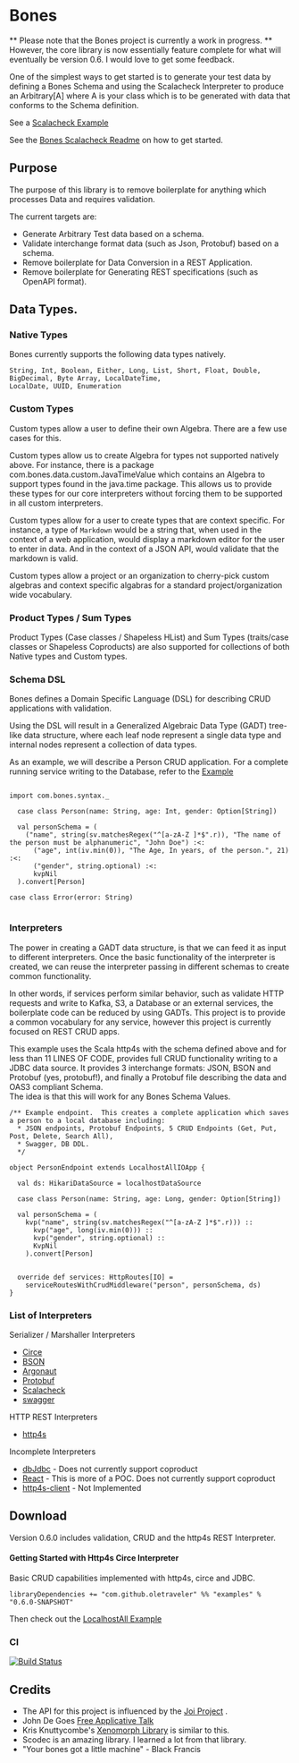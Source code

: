 # Bones

** Please note that the Bones project is currently a work in progress. **
However, the core library is now essentially feature complete for what will eventually be 
version 0.6.  I would love to get some feedback.

One of the simplest ways to get started is to generate your test data
by defining a Bones Schema and using the Scalacheck Interpreter to produce an
Arbitrary[A] where A is your class which is to be generated with data that conforms to the 
Schema definition.

See a [Scalacheck Example](https://github.com/scala-bones/bones/blob/master/test-interpreters/scalacheck/src/test/scala/com/bones/scalacheck/ScalacheckExample.scala)

See the [Bones Scalacheck Readme](http://github.com/scala-bones/bones//tree/master/test-interpreters/scalacheck) on how to get started.


## Purpose

The purpose of this library is to remove boilerplate for anything which processes Data and requires validation.
 
The current targets are:
 * Generate Arbitrary Test data based on a schema.
 * Validate interchange format data (such as Json, Protobuf) based on a schema.
 * Remove boilerplate for Data Conversion in a REST Application.
 * Remove boilerplate for Generating REST specifications (such as OpenAPI format). 
 
 
## Data Types.

### Native Types

Bones currently supports the following data types natively.

```
String, Int, Boolean, Either, Long, List, Short, Float, Double, BigDecimal, Byte Array, LocalDateTime,
LocalDate, UUID, Enumeration
```

### Custom Types
Custom types allow a user to define their own Algebra.  There are a few use cases for this.

Custom types allow us to create Algebra for types not supported natively above.  For instance, there is a
package com.bones.data.custom.JavaTimeValue which contains an Algebra to support types found
in the java.time package.  This allows us to provide these types for our core interpreters without
forcing them to be supported in all custom interpreters.

Custom types allow for a user to create types that are context specific.  For instance, a
type of `Markdown` would be a string that, when used in the context of a web application, would display a
markdown editor for the user to enter in data.  And in the context of a JSON API, would validate that the
markdown is valid.

Custom types allow a project or an organization to cherry-pick custom algebras and context specific algabras
for a standard project/organization wide vocabulary.

### Product Types / Sum Types
Product Types (Case classes / Shapeless HList) and Sum Types (traits/case classes or 
Shapeless Coproducts) are also supported for collections of both Native types and Custom types.


  

### Schema DSL
Bones defines a Domain Specific Language (DSL) for describing CRUD applications with validation.

Using the DSL will result in a Generalized Algebraic Data Type (GADT) tree-like data structure,
where each leaf node represent a single data type and internal nodes represent a collection of data types. 
 
As an example, we will describe a Person CRUD application.  For a complete running service writing to the Database,
refer to the [Example](https://github.com/scala-bones/bones/blob/master/examples/http4s-examples/src/main/scala/com/bones/PersonEndpoint.scala
)

```$scala

import com.bones.syntax._

  case class Person(name: String, age: Int, gender: Option[String])

  val personSchema = (
    ("name", string(sv.matchesRegex("^[a-zA-Z ]*$".r)), "The name of the person must be alphanumeric", "John Doe") :<:
      ("age", int(iv.min(0)), "The Age, In years, of the person.", 21) :<:
      ("gender", string.optional) :<:
      kvpNil
  ).convert[Person]

case class Error(error: String)
  
```


### Interpreters

The power in creating a GADT data structure, is that we can feed it as input to different interpreters.
Once the basic functionality of the interpreter is created, we can reuse the interpreter passing in different schemas
to create common functionality.

In other words, if services perform similar behavior, 
such as validate HTTP requests and write to Kafka, S3, a Database or an external services, the boilerplate code can be reduced by using GADTs.
This project is to provide a common vocabulary for any service, however this project is currently focused on 
REST CRUD apps.
 
This example uses the Scala http4s with the schema defined above and for less than 11 LINES OF CODE, provides full CRUD functionality writing to 
a JDBC data source.  It provides 3 interchange formats: JSON, BSON and Protobuf (yes, protobuf!), 
and finally a Protobuf file describing the data and OAS3 compliant Schema.  
The idea is that this will work for any Bones Schema Values.


```$scala
/** Example endpoint.  This creates a complete application which saves a person to a local database including:
  * JSON endpoints, Protobuf Endpoints, 5 CRUD Endpoints (Get, Put, Post, Delete, Search All),
  * Swagger, DB DDL.
  */

object PersonEndpoint extends LocalhostAllIOApp {

  val ds: HikariDataSource = localhostDataSource

  case class Person(name: String, age: Long, gender: Option[String])

  val personSchema = (
    kvp("name", string(sv.matchesRegex("^[a-zA-Z ]*$".r))) ::
      kvp("age", long(iv.min(0))) ::
      kvp("gender", string.optional) ::
      KvpNil
    ).convert[Person]


  override def services: HttpRoutes[IO] =
    serviceRoutesWithCrudMiddleware("person", personSchema, ds)
}
```

### List of Interpreters

Serializer / Marshaller Interpreters
* [Circe](interchange-format-interpreters/circe/README.md)
* [BSON](interchange-format-interpreters/bson/README.md)
* [Argonaut](interchange-format-interpreters/argonaut/README.md)
* [Protobuf](interchange-format-interpreters/protobuf/README.md)
* [Scalacheck](test-interpreters/scalacheck/README.md)
* [swagger](interchange-format-interpreters/swagger-oas3/README.md)

HTTP REST Interpreters
* [http4s](rest-interpreters/http4s-interpreter/README.md)

Incomplete Interpreters
* [dbJdbc](db-interpreters/jdbc/README.md) - Does not currently support coproduct
* [React](client-interpreters/react/README.md) - This is more of a POC.  Does not currently support coproduct
* [http4s-client](client-interpreters/http4s-client/README.md) - Not Implemented 


## Download

Version 0.6.0 includes validation, CRUD and the http4s REST Interpreter.


#### Getting Started with Http4s Circe Interpreter
Basic CRUD capabilities implemented with http4s, circe and JDBC.

```libraryDependencies += "com.github.oletraveler" %% "examples" % "0.6.0-SNAPSHOT"```

Then check out the [LocalhostAll Example](examples/http4s-examples/src/main/scala/com/bones/fullstack/LocalhostAll.scala)

### CI
[![Build Status](https://travis-ci.org/scala-bones/bones.svg?branch=master)](https://travis-ci.org/scala-bones/bones)



## Credits

* The API for this project is influenced by the [Joi Project](https://github.com/hapijs/joi) .
* John De Goes [Free Applicative Talk](https://www.youtube.com/watch?v=H28QqxO7Ihc)
* Kris Knuttycombe's [Xenomorph Library](https://github.com/nuttycom/xenomorph) is similar to this.
* Scodec is an amazing library.  I learned a lot from that library.
* "Your bones got a little machine" - Black Francis







  
